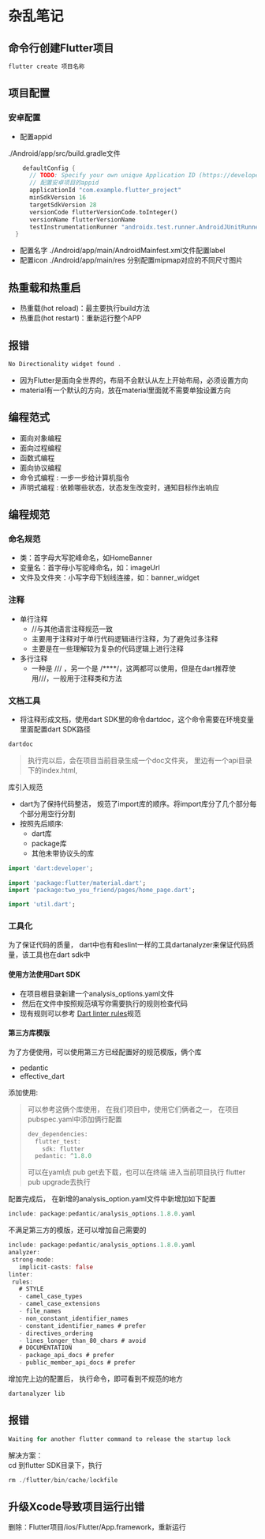 # 杂乱笔记

## 命令行创建Flutter项目
```ruby
flutter create 项目名称
```
## 项目配置
### 安卓配置
 - 配置appid

  ./Android/app/src/build.gradle文件
  ```dart
      defaultConfig {
        // TODO: Specify your own unique Application ID (https://developer.android.com/studio/build/application-id.html).
        // 配置安卓项目的appid
        applicationId "com.example.flutter_project"
        minSdkVersion 16
        targetSdkVersion 28
        versionCode flutterVersionCode.toInteger()
        versionName flutterVersionName
        testInstrumentationRunner "androidx.test.runner.AndroidJUnitRunner"
    }
  ```
- 配置名字
./Android/app/main/AndroidMainfest.xml文件配置label
- 配置icon
./Android/app/main/res
分别配置mipmap对应的不同尺寸图片
## 热重载和热重启
- 热重载(hot reload)：最主要执行build方法
- 热重启(hot restart)：重新运行整个APP

## 报错
```dart
No Directionality widget found .
```
- 因为Flutter是面向全世界的，布局不会默认从左上开始布局，必须设置方向 
- material有一个默认的方向，放在material里面就不需要单独设置方向

## 编程范式
- 面向对象编程
- 面向过程编程
- 函数式编程
- 面向协议编程
- 命令式编程 : 一步一步给计算机指令
- 声明式编程 : 依赖哪些状态，状态发生改变时，通知目标作出响应

## 编程规范
### 命名规范
- 类：首字母大写驼峰命名，如HomeBanner
- 变量名：首字母小写驼峰命名，如：imageUrl
- 文件及文件夹：小写字母下划线连接，如：banner_widget  

### 注释
- 单行注释
  - //与其他语言注释规范一致
  - 主要用于注释对于单行代码逻辑进行注释，为了避免过多注释
  - 主要是在一些理解较为复杂的代码逻辑上进行注释
- 多行注释
  - 一种是 /// ，另一个是 /****/，这两都可以使用，但是在dart推荐使用///，一般用于注释类和方法

### 文档工具
- 将注释形成文档，使用dart SDK里的命令dartdoc，这个命令需要在环境变量里面配置dart SDK路径
```dart
dartdoc
```
 > 执行完以后，会在项目当前目录生成一个doc文件夹， 里边有一个api目录下的index.html,

库引入规范  
- dart为了保持代码整洁， 规范了import库的顺序。将import库分了几个部分每个部分用空行分割
- 按照先后顺序:
  - dart库
  - package库
  - 其他未带协议头的库
```dart
import 'dart:developer';
 
import 'package:flutter/material.dart';
import 'package:two_you_friend/pages/home_page.dart';

import 'util.dart';
```
### 工具化  
   为了保证代码的质量， dart中也有和eslint一样的工具dartanalyzer来保证代码质量，该工具也在dart sdk中

#### 使用方法使用Dart SDK
  - 在项目根目录新建一个analysis_options.yaml文件
  - ​ 然后在文件中按照规范填写你需要执行的规则检查代码
  - 现有规则可以参考 [Dart linter rules](https://dart-lang.github.io/linter/lints/)规范

#### 第三方库模版  
为了方便使用，可以使用第三方已经配置好的规范模版，俩个库
- pedantic
- effective_dart  

添加使用:
> 可以参考这俩个库使用， 在我们项目中，使用它们俩者之一， 在项目pubspec.yaml中添加俩行配置
> ```dart
> dev_dependencies:
>   flutter_test:
>     sdk: flutter
>   pedantic: ^1.8.0  
> ```
> 可以在yaml点 pub get去下载，也可以在终端 进入当前项目执行 flutter pub upgrade去执行  

配置完成后， 在新增的analysis_option.yaml文件中新增加如下配置
```dart
include: package:pedantic/analysis_options.1.8.0.yaml
```
 不满足第三方的模版，还可以增加自己需要的
 ```dart
 include: package:pedantic/analysis_options.1.8.0.yaml
analyzer:
  strong-mode:
    implicit-casts: false
linter:
  rules:
    # STYLE
    - camel_case_types
    - camel_case_extensions
    - file_names
    - non_constant_identifier_names
    - constant_identifier_names # prefer
    - directives_ordering
    - lines_longer_than_80_chars # avoid
    # DOCUMENTATION
    - package_api_docs # prefer
    - public_member_api_docs # prefer
 ```
增加完上边的配置后， 执行命令，即可看到不规范的地方
```dart
dartanalyzer lib
```

## 报错
```dart
Waiting for another flutter command to release the startup lock
```
解决方案：  
cd 到flutter SDK目录下，执行
```dart
rm ./flutter/bin/cache/lockfile
```

## 升级Xcode导致项目运行出错
删除：Flutter项目/ios/Flutter/App.framework，重新运行
